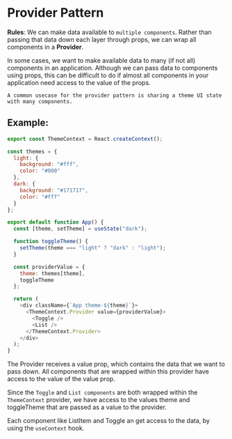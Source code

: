 # Provider Pattern

**Rules**: We can make data available to `multiple components`. Rather than passing that data down each layer through props, we can wrap all components in a **Provider**.


In some cases, we want to make available data to many (if not all) components in an application. 
Although we can pass data to components using props, this can be difficult to do if almost all components in your application need access to the value of the props. 

`A common usecase for the provider pattern is sharing a theme UI state with many components.`

## Example:

```js
export const ThemeContext = React.createContext();

const themes = {
  light: {
    background: "#fff",
    color: "#000"
  },
  dark: {
    background: "#171717",
    color: "#fff"
  }
};

export default function App() {
  const [theme, setTheme] = useState("dark");

  function toggleTheme() {
    setTheme(theme === "light" ? "dark" : "light");
  }

  const providerValue = {
    theme: themes[theme],
    toggleTheme
  };

  return (
    <div className={`App theme-${theme}`}>
      <ThemeContext.Provider value={providerValue}>
        <Toggle />
        <List />
      </ThemeContext.Provider>
    </div>
  );
}

```
The Provider receives a value prop, which contains the data that we want to pass down. All components that are wrapped within this provider have access to the value of the value prop.

Since the `Toggle` and `List components` are both wrapped within the `ThemeContext` provider, we have access to the values theme and toggleTheme that are passed as a value to the provider.

Each component like ListItem and Toggle an get access to the data, by using the `useContext` hook.